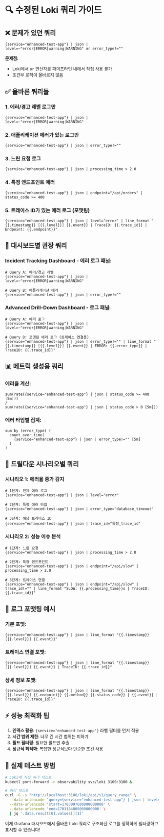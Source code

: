 # 🔍 수정된 Loki 쿼리 가이드

## ❌ **문제가 있던 쿼리**
```logql
{service="enhanced-test-app"} | json | level=~"error|ERROR|warning|WARNING" or error_type!=""
```

**문제점:**
- Loki에서 `or` 연산자를 파이프라인 내에서 직접 사용 불가
- 조건부 로직이 올바르지 않음

## ✅ **올바른 쿼리들**

### **1. 에러/경고 레벨 로그만**
```logql
{service="enhanced-test-app"} | json | level=~"error|ERROR|warning|WARNING"
```

### **2. 애플리케이션 에러가 있는 로그만**
```logql
{service="enhanced-test-app"} | json | error_type!=""
```

### **3. 느린 요청 로그**
```logql
{service="enhanced-test-app"} | json | processing_time > 2.0
```

### **4. 특정 엔드포인트 에러**
```logql
{service="enhanced-test-app"} | json | endpoint="/api/orders" | status_code >= 400
```

### **5. 트레이스 ID가 있는 에러 로그 (포맷팅)**
```logql
{service="enhanced-test-app"} | json | level="error" | line_format "{{.timestamp}} [{{.level}}] {{.event}} | TraceID: {{.trace_id}} | Endpoint: {{.endpoint}}"
```

## 🎯 **대시보드별 권장 쿼리**

### **Incident Tracking Dashboard - 에러 로그 패널:**
```logql
# Query A: 에러/경고 레벨
{service="enhanced-test-app"} | json | level=~"error|ERROR|warning|WARNING"

# Query B: 애플리케이션 에러
{service="enhanced-test-app"} | json | error_type!=""
```

### **Advanced Drill-Down Dashboard - 로그 패널:**
```logql
# Query A: 에러 로그
{service="enhanced-test-app"} | json | level=~"error|ERROR|warning|WARNING"

# Query B: 포맷된 에러 로그 (트레이스 연결용)
{service="enhanced-test-app"} | json | error_type!="" | line_format "{{.timestamp}} [{{.level}}] {{.event}} | ERROR: {{.error_type}} | TraceID: {{.trace_id}}"
```

## 📊 **메트릭 생성용 쿼리**

### **에러율 계산:**
```logql
sum(rate({service="enhanced-test-app"} | json | status_code >= 400 [5m])) 
/ 
sum(rate({service="enhanced-test-app"} | json | status_code > 0 [5m]))
```

### **에러 타입별 집계:**
```logql
sum by (error_type) (
  count_over_time(
    {service="enhanced-test-app"} | json | error_type!="" [5m]
  )
)
```

## 🔗 **드릴다운 시나리오별 쿼리**

### **시나리오 1: 에러율 증가 감지**
```logql
# 1단계: 전체 에러 로그
{service="enhanced-test-app"} | json | level="error"

# 2단계: 특정 에러 타입
{service="enhanced-test-app"} | json | error_type="database_timeout"

# 3단계: 해당 트레이스 ID
{service="enhanced-test-app"} | json | trace_id="특정_trace_id"
```

### **시나리오 2: 성능 이슈 분석**
```logql
# 1단계: 느린 요청
{service="enhanced-test-app"} | json | processing_time > 2.0

# 2단계: 특정 엔드포인트
{service="enhanced-test-app"} | json | endpoint="/api/slow" | processing_time > 2.0

# 3단계: 트레이스 연결
{service="enhanced-test-app"} | json | endpoint="/api/slow" | trace_id!="" | line_format "SLOW: {{.processing_time}}s | TraceID: {{.trace_id}}"
```

## 🎨 **로그 포맷팅 예시**

### **기본 포맷:**
```logql
{service="enhanced-test-app"} | json | line_format "{{.timestamp}} [{{.level}}] {{.event}}"
```

### **트레이스 연결 포맷:**
```logql
{service="enhanced-test-app"} | json | line_format "{{.timestamp}} [{{.level}}] {{.event}} | TraceID: {{.trace_id}}"
```

### **상세 정보 포맷:**
```logql
{service="enhanced-test-app"} | json | line_format "{{.timestamp}} [{{.level}}] {{.endpoint}} {{.method}} {{.status_code}} | {{.event}} | TraceID: {{.trace_id}}"
```

## ⚡ **성능 최적화 팁**

1. **인덱스 활용**: `{service="enhanced-test-app"}` 라벨 필터를 먼저 적용
2. **시간 범위 제한**: 너무 긴 시간 범위는 피하기
3. **필드 필터링**: 필요한 필드만 추출
4. **정규식 최적화**: 복잡한 정규식보다 단순한 조건 사용

## 🔧 **실제 테스트 방법**

```bash
# Loki에 직접 쿼리 테스트
kubectl port-forward -n observability svc/loki 3100:3100 &

# 쿼리 테스트
curl -G -s "http://localhost:3100/loki/api/v1/query_range" \
  --data-urlencode 'query={service="enhanced-test-app"} | json | level="error"' \
  --data-urlencode 'start=1703097600000000000' \
  --data-urlencode 'end=1703184000000000000' \
  | jq '.data.result[0].values[][1]'
```

이제 Grafana 대시보드에서 올바른 Loki 쿼리로 구조화된 로그를 정확하게 필터링하고 표시할 수 있습니다!
